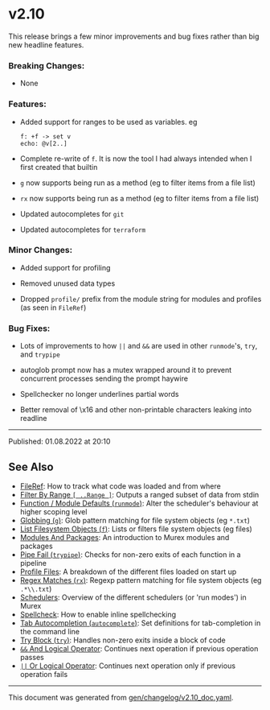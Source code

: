 # v2.10

This release brings a few minor improvements and bug fixes rather than big new headline features.

### Breaking Changes:

* None

### Features:

* Added support for ranges to be used as variables. eg
  ```
  f: +f -> set v
  echo: @v[2..]
  ```

* Complete re-write of `f`. It is now the tool I had always intended when I first created that builtin

* `g` now supports being run as a method (eg to filter items from a file list)

* `rx` now supports being run as a method (eg to filter items from a file list)

* Updated autocompletes for `git`

* Updated autocompletes for `terraform`

### Minor Changes:

* Added support for profiling

* Removed unused data types

* Dropped `profile/` prefix from the module string for modules and profiles (as seen in `FileRef`)

### Bug Fixes:

* Lots of improvements to how `||` and `&&` are used in other `runmode`'s, `try`, and `trypipe`

* autoglob prompt now has a mutex wrapped around it to prevent concurrent processes sending the prompt haywire

* Spellchecker no longer underlines partial words

* Better removal of \\x16 and other non-printable characters leaking into readline

<hr>

Published: 01.08.2022 at 20:10

## See Also

* [FileRef](../user-guide/fileref.md):
  How to track what code was loaded and from where
* [Filter By Range `[ ..Range ]`](../parser/range.md):
  Outputs a ranged subset of data from stdin
* [Function / Module Defaults (`runmode`)](../commands/runmode.md):
  Alter the scheduler's behaviour at higher scoping level
* [Globbing (`g`)](../commands/g.md):
  Glob pattern matching for file system objects (eg `*.txt`)
* [List Filesystem Objects (`f`)](../commands/f.md):
  Lists or filters file system objects (eg files)
* [Modules And Packages](../user-guide/modules.md):
  An introduction to Murex modules and packages
* [Pipe Fail (`trypipe`)](../commands/trypipe.md):
  Checks for non-zero exits of each function in a pipeline
* [Profile Files](../user-guide/profile.md):
  A breakdown of the different files loaded on start up
* [Regex Matches (`rx`)](../commands/rx.md):
  Regexp pattern matching for file system objects (eg `.*\\.txt`)
* [Schedulers](../user-guide/schedulers.md):
  Overview of the different schedulers (or 'run modes') in Murex
* [Spellcheck](../integrations/spellcheck.md):
  How to enable inline spellchecking
* [Tab Autocompletion (`autocomplete`)](../commands/autocomplete.md):
  Set definitions for tab-completion in the command line
* [Try Block (`try`)](../commands/try.md):
  Handles non-zero exits inside a block of code
* [`&&` And Logical Operator](../parser/logical-and.md):
  Continues next operation if previous operation passes
* [`||` Or Logical Operator](../parser/logical-or.md):
  Continues next operation only if previous operation fails

<hr/>

This document was generated from [gen/changelog/v2.10_doc.yaml](https://github.com/lmorg/murex/blob/master/gen/changelog/v2.10_doc.yaml).